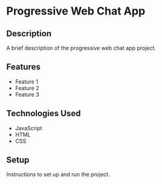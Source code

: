 # Progressive Web Chat App

## Description

A brief description of the progressive web chat app project.

## Features

- Feature 1
- Feature 2
- Feature 3

## Technologies Used

- JavaScript
- HTML
- CSS

## Setup

Instructions to set up and run the project.
